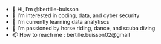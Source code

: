 - 👋 Hi, I’m @bertille-buisson
- 👀 I’m interested in coding, data, and cyber security
- 🌱 I’m currently learning data analytiscs
- 💞️ I’m passioned by horse riding, dance, and scuba diving
- 📫 How to reach me : bertille.buisson02@gmail

<!---
bertille-buisson/bertille-buisson is a ✨ special ✨ repository because its `README.md` (this file) appears on your GitHub profile.
You can click the Preview link to take a look at your changes.
--->
